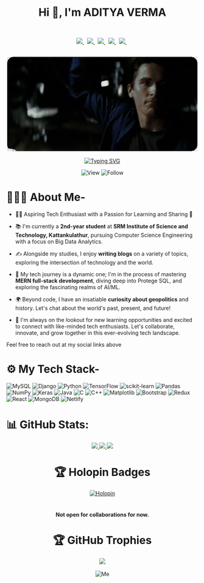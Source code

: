 




<h1 align="center">Hi 👋, I'm ADITYA VERMA</h1>


<br>

<p align="center">
  <a href="https://www.linkedin.com/in/aditya-verma-real/">
   <img src="https://img.icons8.com/?size=138&id=CWnQDCef7qg0&format=png" width="4%"/>
    </a><span>&nbsp;</span>
  <a href="https://twitter.com/ADITYAVOFFICIAL">
    <img src="https://img.icons8.com/?size=138&id=Qgk24BQnfPDD&format=png" width="4%"/>
  </a><span>&nbsp;</span>
  <a href="mailto:av4923@srmist.edu.in">
    <img src="https://img.icons8.com/?size=138&id=ImCrEX6dngpa&format=png" width="4%"/>
  </a><span>&nbsp;</span>
  <a href="https://medium.com/@adityav1304">
   <img src="https://img.icons8.com/?size=512&id=VlAoafiMkWGe&format=png" width="4%"/>
    </a><span>&nbsp;</span>
    <a href="https://">
   <img src="https://img.icons8.com/?size=138&id=eIM3rBvyFbHA&format=png" width="4%"/>
    </a><span>&nbsp;</span><br><br>
<div align=center>
    <img src="https://github.com/ADITYAVOFFICIAL/ADITYAVOFFICIAL/blob/main/pics/also_me.gif?raw=true" alt="Batman">
  <p align="center">
<a href="https://git.io/typing-svg"><img src="https://readme-typing-svg.herokuapp.com?font=Source+Code+Pro&weight=500&size=23&duration=4500&pause=1200&color=15E254F1&center=true&vCenter=true&random=false&width=435&lines=I'm+Vengeance" alt="Typing SVG" /></a>

![View](https://komarev.com/ghpvc/?username=ADITYAVOFFICIAL&label=Profile%20views&color=0e75b6&style=flat)
![Follow](https://img.shields.io/github/followers/ADITYAVOFFICIAL.svg?style=social&label=Follow&maxAge=2592000)
</div>


 # 🤷🏼‍♂️ About Me-

- 👨‍💻 Aspiring Tech Enthusiast with a Passion for Learning and Sharing 🚀

- 📚 I'm currently a **2nd-year student** at **SRM Institute of Science and Technology, Kattankulathur**, pursuing Computer Science Engineering with a focus on Big Data Analytics.

- ✍️ Alongside my studies, I enjoy **writing blogs** on a variety of topics, exploring the intersection of technology and the world.

- 🔬 My tech journey is a dynamic one; I'm in the process of mastering **MERN full-stack development**, diving deep into Protege SQL, and exploring the fascinating realms of AI/ML.

- 🌍 Beyond code, I have an insatiable **curiosity about geopolitics** and history. Let's chat about the world's past, present, and future!

- 🌱 I'm always on the lookout for new learning opportunities and excited to connect with like-minded tech enthusiasts. Let's collaborate, innovate, and grow together in this ever-evolving tech landscape.

Feel free to reach out at my social links above


      
 # ⚙️ My Tech Stack-
![MySQL](https://img.shields.io/badge/MySQL-4479A1.svg?style=for-the-badge&logo=MySQL&logoColor=white)
![Django](https://img.shields.io/badge/Django-%23092E20.svg?style=for-the-badge&logo=Django&logoColor=white)
![Python](https://img.shields.io/badge/python-3670A0?style=for-the-badge&logo=python&logoColor=ffdd54)
![TensorFlow](https://img.shields.io/badge/TensorFlow-%23FF6F00.svg?style=for-the-badge&logo=TensorFlow&logoColor=white)
![scikit-learn](https://img.shields.io/badge/scikit--learn-%23F7931E.svg?style=for-the-badge&logo=scikit-learn&logoColor=white)
![Pandas](https://img.shields.io/badge/pandas-%23150458.svg?style=for-the-badge&logo=pandas&logoColor=white)
![NumPy](https://img.shields.io/badge/numpy-%23013243.svg?style=for-the-badge&logo=numpy&logoColor=white)
![Keras](https://img.shields.io/badge/Keras-%23D00000.svg?style=for-the-badge&logo=Keras&logoColor=white)
![Java](https://img.shields.io/badge/Java-ED8B00?style=for-the-badge&logo=openjdk&logoColor=black)
![C](https://img.shields.io/badge/c-%2300599C.svg?style=for-the-badge&logo=c&logoColor=white)
![C++](https://img.shields.io/badge/C++-%2300599C.svg?style=for-the-badge&logo=c%2B%2B&logoColor=white)
![Matplotlib](https://img.shields.io/badge/Matplotlib-%2300599C.svg?style=for-the-badge&logo=python&logoColor=white)
![Bootstrap](https://img.shields.io/badge/Bootstrap-563D7C?style=for-the-badge&logo=bootstrap&logoColor=white)
![Redux](https://img.shields.io/badge/Redux-593D88?style=for-the-badge&logo=redux&logoColor=white)
![React](https://img.shields.io/badge/React-20232A?style=for-the-badge&logo=react&logoColor=61DAFB)
![MongoDB](https://img.shields.io/badge/MongoDB-4EA94B?style=for-the-badge&logo=mongodb&logoColor=white)
![Netlify](https://img.shields.io/badge/Netlify-00C7B7?style=for-the-badge&logo=netlify&logoColor=white)


     
# 📊 GitHub Stats:

<div align="center" >
<a  href="https://github.com/SP-XD">

<img src="https://github-readme-stats.vercel.app/api?username=ADITYAVOFFICIAL&theme=transparent&hide_border=false&include_all_commits=true&count_private=true" width="32.5%">
<img src="https://github-readme-streak-stats.herokuapp.com/?user=ADITYAVOFFICIAL&theme=transparent&hide_border=false" width="32.5%">
<img src="https://github-readme-stats.vercel.app/api/top-langs/?username=ADITYAVOFFICIAL&langs_count=8&theme=transparent" width="32.5%">

</a>

# 🏆 Holopin Badges
[![Holopin](https://holopin.me/adityavofficial)](https://holopin.io/@adityavofficial)
#

<p align="center">
  <b>Not open for collaborations for now.</b>
     
# 🏆 GitHub Trophies
![](https://github-profile-trophy.vercel.app/?username=ADITYAVOFFICIAL&margin-w=8&margin-h=4&theme=onedark)


   
<div align="center">

<div style="text-align:center;">
  <img src="https://github.com/ADITYAVOFFICIAL/ADITYAVOFFICIAL/blob/main/pics/me.gif?raw=true" alt="Me" style="max-width:100%; height:auto;">
</div>
</div>
